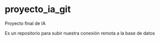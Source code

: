 # proyecto_ia_git
Proyecto final de IA

Es un repositorio para subir nuestra conexión remota a la base de datos
